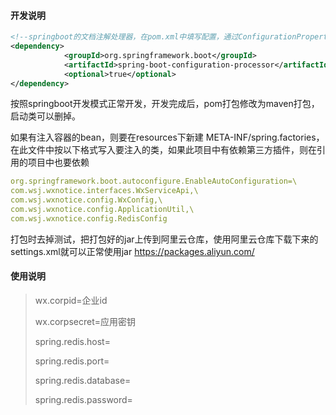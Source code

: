 #### 开发说明
```xml
<!--springboot的文档注解处理器，在pom.xml中填写配置，通过ConfigurationProperties注解读取到类中 见WxConfig-->
<dependency>
            <groupId>org.springframework.boot</groupId>
            <artifactId>spring-boot-configuration-processor</artifactId>
            <optional>true</optional>
</dependency>
```
按照springboot开发模式正常开发，开发完成后，pom打包修改为maven打包，启动类可以删掉。

如果有注入容器的bean，则要在resources下新建 META-INF/spring.factories，
在此文件中按以下格式写入要注入的类，如果此项目中有依赖第三方插件，则在引用的项目中也要依赖
```yaml
org.springframework.boot.autoconfigure.EnableAutoConfiguration=\
com.wsj.wxnotice.interfaces.WxServiceApi,\
com.wsj.wxnotice.config.WxConfig,\
com.wsj.wxnotice.config.ApplicationUtil,\
com.wsj.wxnotice.config.RedisConfig
```
打包时去掉测试，把打包好的jar上传到阿里云仓库，使用阿里云仓库下载下来的settings.xml就可以正常使用jar 
https://packages.aliyun.com/

#### 使用说明
> wx.corpid=企业id
> 
> wx.corpsecret=应用密钥
> 
> spring.redis.host=
> 
> spring.redis.port=
> 
> spring.redis.database=
> 
> spring.redis.password=

